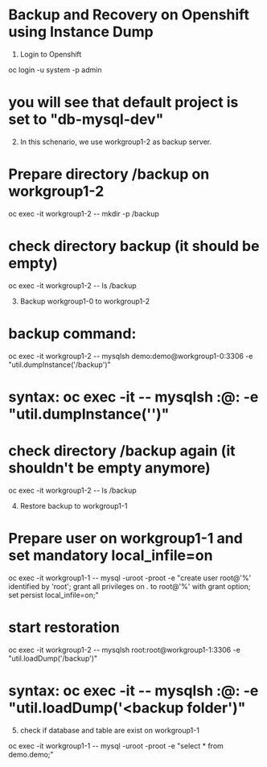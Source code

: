 # Backup and Recovery on Openshift using Instance Dump

1. Login to Openshift

oc login -u system -p admin

# you will see that default project is set to "db-mysql-dev"

2. In this schenario, we use workgroup1-2 as backup server. 
   
# Prepare directory /backup on workgroup1-2

oc exec -it workgroup1-2 -- mkdir -p /backup

# check directory backup (it should be empty)

oc exec -it workgroup1-2 -- ls /backup


3. Backup workgroup1-0 to workgroup1-2

# backup command:

oc exec -it workgroup1-2 -- mysqlsh demo:demo@workgroup1-0:3306 -e "util.dumpInstance('/backup')"

# syntax: oc exec -it <backupserver> -- mysqlsh <user>:<password>@<dbserver>:<port> -e "util.dumpInstance('<backup folder>')"

# check directory /backup again (it shouldn't be empty anymore)

oc exec -it workgroup1-2 -- ls /backup


4. Restore backup to workgroup1-1

# Prepare user on workgroup1-1 and set mandatory local_infile=on

oc exec -it workgroup1-1 -- mysql -uroot -proot -e "create user root@'%' identified by 'root'; grant all privileges on *.* to root@'%' with grant option; set persist local_infile=on;"

# start restoration

oc exec -it workgroup1-2 -- mysqlsh root:root@workgroup1-1:3306 -e "util.loadDump('/backup')"

# syntax: oc exec -it <backupserver> -- mysqlsh <user>:<password>@<targetserver>:<port> -e "util.loadDump('<backup folder')"

5. check if database and table are exist on workgroup1-1

oc exec -it workgroup1-1 -- mysql -uroot -proot -e "select * from demo.demo;"
